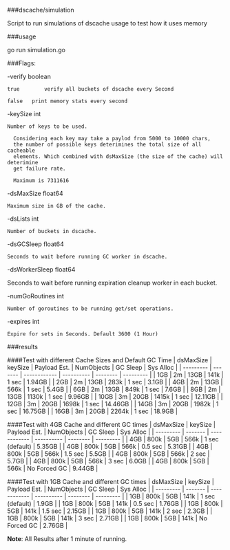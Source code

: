 ###dscache/simulation

Script to run simulations of dscache usage to test how it uses memory

###usage

go run simulation.go

###Flags:

  -verify boolean

    true 		verify all buckets of dscache every Second

    false 	print memory stats every second

  -keySize int

    Number of keys to be used.

      Considering each key may take a paylod from 5000 to 10000 chars,
      the number of possible keys deterimines the total size of all cacheable
      elements. Which combined with dsMaxSize (the size of the cache) will deterimine
      get failure rate.

      Maximum is 7311616

  -dsMaxSize float64

    Maximum size in GB of the cache.

  -dsLists	int

    Number of buckets in dscache.

  -dsGCSleep float64

    Seconds to wait before running GC worker in dscache.

  -dsWorkerSleep float64

  Seconds to wait before running expiration cleanup worker in each bucket.

  -numGoRoutines int

    Number of goroutines to be running get/set operations.

  -expires int

    Expire for sets in Seconds. Default 3600 (1 Hour)


###results

####Test with different Cache Sizes and Default GC Time
| dsMaxSize | keySize | Payload Est. | NumObjects | GC Sleep | Sys Alloc |
| --------- | ------- | ------------ | ---------- | -------- | --------- |
| 1GB | 2m | 13GB | 141k | 1 sec | 1.94GB |
| 2GB | 2m | 13GB | 283k | 1 sec | 3.1GB |
| 4GB | 2m | 13GB | 566k | 1 sec | 5.4GB |
| 6GB | 2m | 13GB | 849k | 1 sec | 7.6GB |
| 8GB | 2m | 13GB | 1130k | 1 sec | 9.96GB |
| 10GB | 3m | 20GB | 1415k | 1 sec | 12.11GB |
| 12GB | 3m | 20GB | 1698k | 1 sec | 14.46GB |
| 14GB | 3m | 20GB | 1982k | 1 sec | 16.75GB |
| 16GB | 3m | 20GB | 2264k | 1 sec | 18.9GB |


####Test with 4GB Cache and different GC times
| dsMaxSize | keySize | Payload Est. | NumObjects | GC Sleep | Sys Alloc |
| --------- | ------- | ------------ | ---------- | -------- | --------- |
| 4GB | 800k | 5GB | 566k | 1 sec (default) | 5.35GB |
| 4GB | 800k | 5GB | 566k | 0.5 sec | 5.31GB |
| 4GB | 800k | 5GB | 566k | 1.5 sec | 5.5GB |
| 4GB | 800k | 5GB | 566k | 2 sec | 5.7GB |
| 4GB | 800k | 5GB | 566k | 3 sec | 6.0GB |
| 4GB | 800k | 5GB | 566k | No Forced GC | 9.44GB |

####Test with 1GB Cache and different GC times
| dsMaxSize | keySize | Payload Est. | NumObjects | GC Sleep | Sys Alloc |
| --------- | ------- | ------------ | ---------- | -------- | --------- |
| 1GB | 800k | 5GB | 141k | 1 sec (default) | 1.9GB |
| 1GB | 800k | 5GB | 141k | 0.5 sec | 1.76GB |
| 1GB | 800k | 5GB | 141k | 1.5 sec | 2.15GB |
| 1GB | 800k | 5GB | 141k | 2 sec | 2.3GB |
| 1GB | 800k | 5GB | 141k | 3 sec | 2.71GB |
| 1GB | 800k | 5GB | 141k | No Forced GC | 2.76GB |



__Note__: All Results after 1 minute of running.
